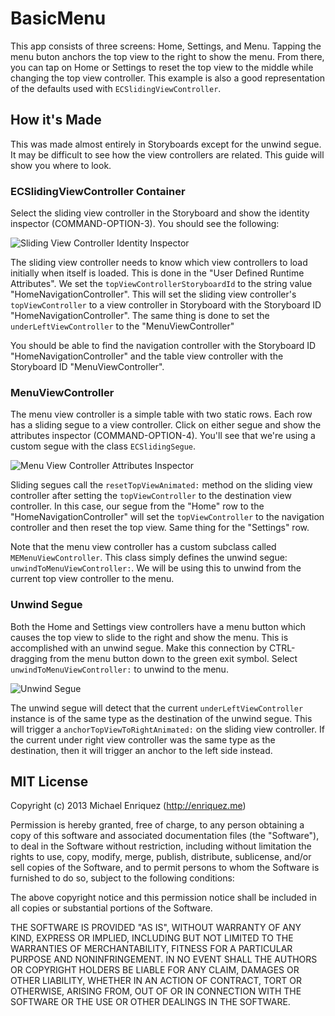 # BasicMenu

This app consists of three screens: Home, Settings, and Menu. Tapping the menu buton anchors the top view to the right to show the menu. From there, you can tap on Home or Settings to reset the top view to the middle while changing the top view controller. This example is also a good representation of the defaults used with `ECSlidingViewController`.

## How it's Made

This was made almost entirely in Storyboards except for the unwind segue. It may be difficult to see how the view controllers are related. This guide will show you where to look.

### ECSlidingViewController Container

Select the sliding view controller in the Storyboard and show the identity inspector (COMMAND-OPTION-3). You should see the following:

![Sliding View Controller Identity Inspector](todo)

The sliding view controller needs to know which view controllers to load initially when itself is loaded. This is done in the "User Defined Runtime Attributes". We set the `topViewControllerStoryboardId` to the string value "HomeNavigationController". This will set the sliding view controller's `topViewController` to a view controller in Storyboard with the Storyboard ID "HomeNavigationController". The same thing is done to set the `underLeftViewController` to the "MenuViewController"

You should be able to find the navigation controller with the Storyboard ID "HomeNavigationController" and the table view controller with the Storyboard ID "MenuViewController".

### MenuViewController

The menu view controller is a simple table with two static rows. Each row has a sliding segue to a view controller. Click on either segue and show the attributes inspector (COMMAND-OPTION-4). You'll see that we're using a custom segue with the class `ECSlidingSegue`.

![Menu View Controller Attributes Inspector](todo)

Sliding segues call the `resetTopViewAnimated:` method on the sliding view controller after setting the `topViewController` to the destination view controller. In this case, our segue from the "Home" row to the "HomeNavigationController" will set the `topViewController` to the navigation controller and then reset the top view. Same thing for the "Settings" row.

Note that the menu view controller has a custom subclass called `MEMenuViewController`. This class simply defines the unwind segue: `unwindToMenuViewController:`. We will be using this to unwind from the current top view controller to the menu.

### Unwind Segue

Both the Home and Settings view controllers have a menu button which causes the top view to slide to the right and show the menu. This is accomplished with an unwind segue. Make this connection by CTRL-dragging from the menu button down to the green exit symbol. Select `unwindToMenuViewController:` to unwind to the menu.

![Unwind Segue](todo)

The unwind segue will detect that the current `underLeftViewController` instance is of the same type as the destination of the unwind segue. This will trigger a `anchorTopViewToRightAnimated:` on the sliding view controller. If the current under right view controller was the same type as the destination, then it will trigger an anchor to the left side instead.

## MIT License

Copyright (c) 2013 Michael Enriquez (http://enriquez.me)

Permission is hereby granted, free of charge, to any person obtaining a copy
of this software and associated documentation files (the "Software"), to deal
in the Software without restriction, including without limitation the rights
to use, copy, modify, merge, publish, distribute, sublicense, and/or sell
copies of the Software, and to permit persons to whom the Software is
furnished to do so, subject to the following conditions:

The above copyright notice and this permission notice shall be included in
all copies or substantial portions of the Software.

THE SOFTWARE IS PROVIDED "AS IS", WITHOUT WARRANTY OF ANY KIND, EXPRESS OR
IMPLIED, INCLUDING BUT NOT LIMITED TO THE WARRANTIES OF MERCHANTABILITY,
FITNESS FOR A PARTICULAR PURPOSE AND NONINFRINGEMENT. IN NO EVENT SHALL THE
AUTHORS OR COPYRIGHT HOLDERS BE LIABLE FOR ANY CLAIM, DAMAGES OR OTHER
LIABILITY, WHETHER IN AN ACTION OF CONTRACT, TORT OR OTHERWISE, ARISING FROM,
OUT OF OR IN CONNECTION WITH THE SOFTWARE OR THE USE OR OTHER DEALINGS IN
THE SOFTWARE.

